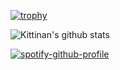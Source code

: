 [![trophy](https://github-profile-trophy.vercel.app/?username=kittinan&theme=onedark)](https://github.com/ryo-ma/github-profile-trophy)

![Kittinan's github stats](https://github-readme-stats.vercel.app/api?username=predator0x300&show_icons=true&title_color=fff&icon_color=79ff97&text_color=9f9f9f&bg_color=151515)


[![spotify-github-profile](https://spotify-github-profile.vercel.app/api/view?uid=21jsj34glwsu3dboqjpqzm2sa)](https://github.com/kittinan/spotify-github-profile)

<!---
Predator0x300/Predator0x300 is a ✨ special ✨ repository because its `README.md` (this file) appears on your GitHub profile.
You can click the Preview link to take a look at your changes.
--->
